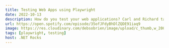 ```yaml
---
title: Testing Web Apps using Playwright
date: 2022-10-13
description: How do you test your web applications? Carl and Richard talk to Debbie O'Brien about Playwright, Microsoft's new open-source web application testing tool. Playwright lets you build tests in an array of languages, platforms, and browsers. Debbie talks about how you can build atomic tests that will survive new versions, and test independently of other features. And when tests fail, Playwright generates a PWA of the test run showing exactly where the test fails!
url: https://open.spotify.com/episode/35ofJFdyBhDlZQDE91iaq9
image: https://res.cloudinary.com/debsobrien/image/upload/c_thumb,w_200,g_face/v1633724388/debbie.codes/podcasts/dotnet-rocks_ui02cg
tags: [playwright, testing]
host: .NET Rocks
---
```

